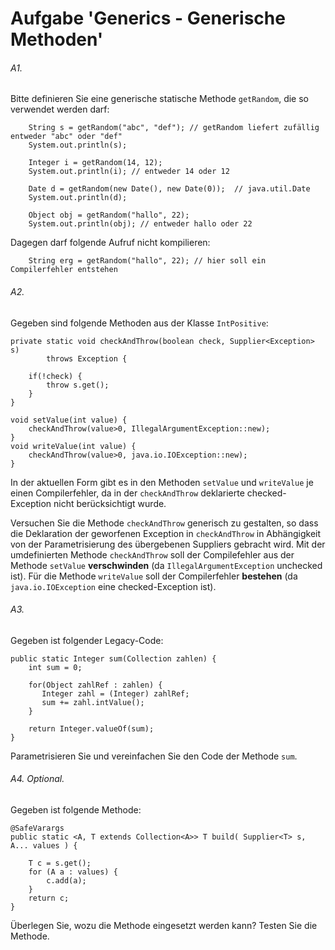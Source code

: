 # Aufgabe 'Generics - Generische Methoden'

###### A1.
Bitte definieren Sie eine generische statische Methode `getRandom`, die so verwendet werden darf:
		
		String s = getRandom("abc", "def"); // getRandom liefert zufällig entweder "abc" oder "def"
		System.out.println(s);
		
		Integer i = getRandom(14, 12);
		System.out.println(i); // entweder 14 oder 12

		Date d = getRandom(new Date(), new Date(0));  // java.util.Date
		System.out.println(d);
		
		Object obj = getRandom("hallo", 22); 
		System.out.println(obj); // entweder hallo oder 22
		
Dagegen darf folgende Aufruf nicht kompilieren:
		
		String erg = getRandom("hallo", 22); // hier soll ein Compilerfehler entstehen
		
###### A2.
Gegeben sind folgende Methoden aus der Klasse `IntPositive`:

	private static void checkAndThrow(boolean check, Supplier<Exception> s) 
			throws Exception {
			
		if(!check) {
			throw s.get();
		}
	}

	void setValue(int value) {
		checkAndThrow(value>0, IllegalArgumentException::new);
	}	
	void writeValue(int value) {
		checkAndThrow(value>0, java.io.IOException::new);
	}
	
In der aktuellen Form gibt es in den Methoden `setValue` und `writeValue` je einen Compilerfehler, da in der `checkAndThrow` deklarierte checked-Exception nicht berücksichtigt wurde.

Versuchen Sie die Methode `checkAndThrow` generisch zu gestalten, so dass die Deklaration der geworfenen Exception in `checkAndThrow` in Abhängigkeit von der Parametrisierung des übergebenen Suppliers gebracht wird. 
Mit der umdefinierten Methode `checkAndThrow` soll der Compilefehler aus der Methode `setValue` __verschwinden__ (da `IllegalArgumentException` unchecked ist). Für die Methode `writeValue` soll der Compilerfehler __bestehen__ (da `java.io.IOException` eine checked-Exception ist).

###### A3.

Gegeben ist folgender Legacy-Code:

	public static Integer sum(Collection zahlen) {
		int sum = 0;
		
		for(Object zahlRef : zahlen) {
		   Integer zahl = (Integer) zahlRef;
		   sum += zahl.intValue();
		}
		
		return Integer.valueOf(sum);
	}

Parametrisieren Sie und vereinfachen Sie den Code der Methode `sum`.


###### A4. Optional.

Gegeben ist folgende Methode:

	@SafeVarargs
	public static <A, T extends Collection<A>> T build( Supplier<T> s, A... values ) {
						
		T c = s.get();
		for (A a : values) {
			c.add(a);
		}
		return c;
	}
	
Überlegen Sie, wozu die Methode eingesetzt werden kann? Testen Sie die Methode.
